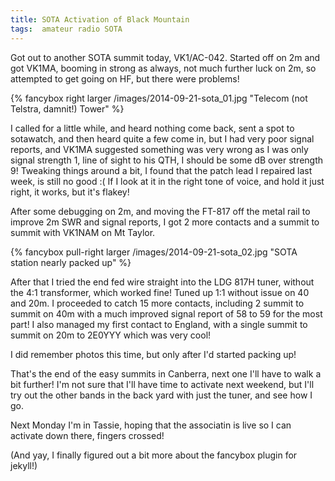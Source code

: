 ```yaml
---
title: SOTA Activation of Black Mountain
tags:  amateur radio SOTA
---
```


Got out to another SOTA summit today, VK1/AC-042. Started off on 2m and got VK1MA, booming in strong as always, not much further luck on 2m, so attempted to get going on HF, but there were problems!

{% fancybox right larger /images/2014-09-21-sota_01.jpg "Telecom (not Telstra, damnit!) Tower" %}

<!-- more -->

I called for a little while, and heard nothing come back, sent a spot to sotawatch, and then heard quite a few come in, but I had very poor signal reports, and VK1MA suggested something was very wrong as I was only signal strength 1, line of sight to his QTH, I should be some dB over strength 9! Tweaking things around a bit,  I found that the patch lead I repaired last week, is still no good :( If I look at it in the right tone of voice, and hold it just right, it works, but it's flakey!

After some debugging on 2m, and moving the FT-817 off the metal rail to improve 2m SWR and signal reports, I got 2 more contacts and a summit to summit with VK1NAM on Mt Taylor.

{% fancybox pull-right larger /images/2014-09-21-sota_02.jpg "SOTA station nearly packed up" %}

After that I tried the end fed wire straight into the LDG 817H tuner, without the 4:1 transformer, which worked fine! Tuned up 1:1 without issue on 40 and 20m.  I proceeded to catch 15 more contacts, including 2 summit to summit on 40m with a much improved signal report of 58 to 59 for the most part! I also managed my first contact to England, with a single summit to summit on 20m to 2E0YYY which was very cool!

I did remember photos this time, but only after I'd started packing up! 

That's the end of the easy summits in Canberra, next one I'll have to walk a bit further! I'm not sure that I'll have time to activate next weekend, but I'll try out the other bands in the back yard with just the tuner, and see how I go.
       
Next Monday I'm in Tassie, hoping that the associatin is live so I can activate down there, fingers crossed!

(And yay, I finally figured out a bit more about the fancybox plugin for jekyll!)